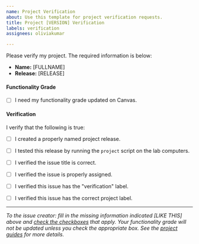 ```yaml
---
name: Project Verification
about: Use this template for project verification requests.
title: Project [VERSION] Verification
labels: verification
assignees: oliviakumar

---
```


Please verify my project. The required information is below:

  - **Name:** [FULLNAME]
  - **Release:** [RELEASE]

#### Functionality Grade

  - [ ] I need my functionality grade updated on Canvas.

#### Verification 

I verify that the following is true:

  - [ ] I created a properly named project release.
  - [ ] I tested this release by running the `project` script on the lab computers.
  - [ ] I verified the issue title is correct.
  - [ ] I verified the issue is properly assigned.
  - [ ] I verified this issue has the "verification" label.
  - [ ] I verified this issue has the correct project label.


----

*To the issue creator: fill in the missing information indicated [LIKE THIS] above and [check the checkboxes](https://help.github.com/articles/about-task-lists/) that apply. Your functionality grade will not be updated unless you check the appropriate box. See the [project guides](https://usf-cs212-spring2019.github.io/guides/projects/) for more details.*
